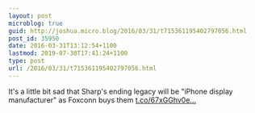 ```yaml
---
layout: post
microblog: true
guid: http://joshua.micro.blog/2016/03/31/t715361195402797056.html
post_id: 35950
date: 2016-03-31T13:12:54+1100
lastmod: 2019-07-30T17:41:24+1100
type: post
url: /2016/03/31/t715361195402797056.html
---
```

It's a little bit sad that Sharp's ending legacy will be "iPhone display manufacturer" as Foxconn buys them [t.co/67xGGhv0e...](https://t.co/67xGGhv0et)
